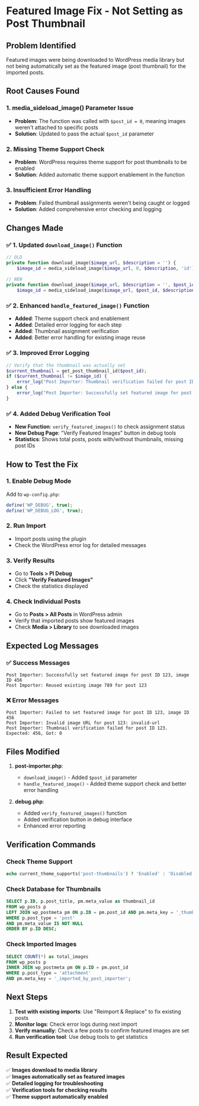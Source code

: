 # Featured Image Fix - Not Setting as Post Thumbnail

## Problem Identified
Featured images were being downloaded to WordPress media library but not being automatically set as the featured image (post thumbnail) for the imported posts.

## Root Causes Found

### 1. **media_sideload_image() Parameter Issue**
- **Problem**: The function was called with `$post_id = 0`, meaning images weren't attached to specific posts
- **Solution**: Updated to pass the actual `$post_id` parameter

### 2. **Missing Theme Support Check**
- **Problem**: WordPress requires theme support for post thumbnails to be enabled
- **Solution**: Added automatic theme support enablement in the function

### 3. **Insufficient Error Handling**
- **Problem**: Failed thumbnail assignments weren't being caught or logged
- **Solution**: Added comprehensive error checking and logging

## Changes Made

### ✅ 1. Updated `download_image()` Function
```php
// OLD
private function download_image($image_url, $description = '') {
    $image_id = media_sideload_image($image_url, 0, $description, 'id');
    
// NEW  
private function download_image($image_url, $description = '', $post_id = 0) {
    $image_id = media_sideload_image($image_url, $post_id, $description, 'id');
```

### ✅ 2. Enhanced `handle_featured_image()` Function
- **Added**: Theme support check and enablement
- **Added**: Detailed error logging for each step
- **Added**: Thumbnail assignment verification
- **Added**: Better error handling for existing image reuse

### ✅ 3. Improved Error Logging
```php
// Verify that the thumbnail was actually set
$current_thumbnail = get_post_thumbnail_id($post_id);
if ($current_thumbnail != $image_id) {
    error_log("Post Importer: Thumbnail verification failed for post ID {$post_id}. Expected: {$image_id}, Got: {$current_thumbnail}");
} else {
    error_log("Post Importer: Successfully set featured image for post ID {$post_id}, image ID {$image_id}");
}
```

### ✅ 4. Added Debug Verification Tool
- **New Function**: `verify_featured_images()` to check assignment status
- **New Debug Page**: "Verify Featured Images" button in debug tools
- **Statistics**: Shows total posts, posts with/without thumbnails, missing post IDs

## How to Test the Fix

### 1. **Enable Debug Mode**
Add to `wp-config.php`:
```php
define('WP_DEBUG', true);
define('WP_DEBUG_LOG', true);
```

### 2. **Run Import**
- Import posts using the plugin
- Check the WordPress error log for detailed messages

### 3. **Verify Results**
- Go to **Tools > PI Debug**
- Click **"Verify Featured Images"**
- Check the statistics displayed

### 4. **Check Individual Posts**
- Go to **Posts > All Posts** in WordPress admin
- Verify that imported posts show featured images
- Check **Media > Library** to see downloaded images

## Expected Log Messages

### ✅ Success Messages
```
Post Importer: Successfully set featured image for post ID 123, image ID 456
Post Importer: Reused existing image 789 for post 123
```

### ❌ Error Messages
```
Post Importer: Failed to set featured image for post ID 123, image ID 456
Post Importer: Invalid image URL for post 123: invalid-url
Post Importer: Thumbnail verification failed for post ID 123. Expected: 456, Got: 0
```

## Files Modified

1. **post-importer.php**:
   - `download_image()` - Added `$post_id` parameter
   - `handle_featured_image()` - Added theme support check and better error handling

2. **debug.php**:
   - Added `verify_featured_images()` function
   - Added verification button in debug interface
   - Enhanced error reporting

## Verification Commands

### Check Theme Support
```php
echo current_theme_supports('post-thumbnails') ? 'Enabled' : 'Disabled';
```

### Check Database for Thumbnails
```sql
SELECT p.ID, p.post_title, pm.meta_value as thumbnail_id
FROM wp_posts p
LEFT JOIN wp_postmeta pm ON p.ID = pm.post_id AND pm.meta_key = '_thumbnail_id'
WHERE p.post_type = 'post'
AND pm.meta_value IS NOT NULL
ORDER BY p.ID DESC;
```

### Check Imported Images
```sql
SELECT COUNT(*) as total_images
FROM wp_posts p
INNER JOIN wp_postmeta pm ON p.ID = pm.post_id
WHERE p.post_type = 'attachment'
AND pm.meta_key = '_imported_by_post_importer';
```

## Next Steps

1. **Test with existing imports**: Use "Reimport & Replace" to fix existing posts
2. **Monitor logs**: Check error logs during next import
3. **Verify manually**: Check a few posts to confirm featured images are set
4. **Run verification tool**: Use debug tools to get statistics

## Result Expected

✅ **Images download to media library**  
✅ **Images automatically set as featured images**  
✅ **Detailed logging for troubleshooting**  
✅ **Verification tools for checking results**  
✅ **Theme support automatically enabled**  
